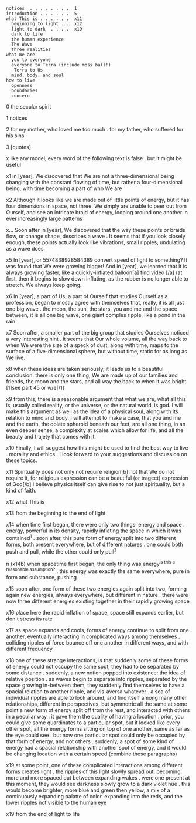 ```the secular spirit . . .  0
notices  . . . . . . . .  1
introduction . . . . . .  5
what This is . . . . . .  x11
  beginning to light . .  x12
  light to dark  . . . .  x19
  dark to life
  the human experience
  The Wave
  three realities
what We are
  you to everyone
  everyone to Terra (include moss ball!)
   Terra to Us
  mind, body, and soul
how to live
  openness
  boundaries
  concern
```
0 the secular spirit

1 notices

2 for my mother, who loved me too much . for my father, who suffered for his sins

3 [quotes]

x like any model, every word of the following text is false . but it might be useful

x1 in [year], We discovered that We are not a three-dimensional being changing with the constant flowing of time, but rather a four-dimensional being, with time becoming a part of who We are

x2 Although it looks like we are made out of little points of energy, but it has four dimensions in space, not three. We simply are unable to peer out from Ourself, and see an intricate braid of energy, looping around one another in ever increasingly large patterns

x... Soon after in [year], We discovered that the way these points or braids flow, or change shape, describes a wave . It seems that if you look closely enough, these points actually look like vibrations, small ripples, undulating as a wave does

x5 In [year], or 5574838928584389 convert speed of light to something? It was found that We were growing bigger! And in [year], we learned that it is always growing faster, like a quickly-inflated balloon[a] find video [/a] (at first, then it begins to slow down inflating, as the rubber is no longer able to stretch. We always keep going.

x6 In [year], a part of Us, a part of Ourself that studies Ourself as a profession, began to mostly agree with themselves that, really, it is all just one big wave . the moon,  the sun, the stars, you and me and the space between, it is all one big wave, one giant comples ripple, like a pond in the rain

x7  Soon after, a smaller part of the big group that studies Ourselves noticed a very interesting hint . it seems that Our whole volume, all the way back to when We were the size of a speck of dust, along with time, maps to the surface of a five-dimensional sphere, but without time, static for as long as We live.

x8 when these ideas are taken seriously, it leads us to a beautiful conclusion: there is only one thing, We are made up of our families and friends, the moon and the stars, and all way the back to when it was bright [1]see part 45 or w/e[/1] 

x9 from this, there is a reasonable argument that what we are, what all this is, usually called reality, or the universe, or the natural world, is god. I will make this argument as well as the idea of a physical soul, along with its relation to mind and body. I will attempt to make a case, that you and me and the earth, the oblate spheroid beneath our feet, are all one thing, in an even deeper sense, a complexity at scales which allow for life, and all the beauty and trajety that comes with it.

x10 Finally, I will suggest how this might be used to find the best way to live . morality and ethics . I look forward to your suggestions and discussion on these topics.

x11 Spirituality does not only not require religion[b] not that We do not require it, for religious expression can be a beautiful (or tragect) expression of God[/b] I believe physics itself can give rise to not just spirituality, but a kind of faith.

x12 what This is

x13 from the beginning to the end of light

x14 when time first began, there were only two things: energy and space . energy, powerful in its density, rapidly inflating the space in which it was contained<sup>1</sup> . soon after, this pure form of energy split into two different forms, both present everywhere, but of different natures . one could both push and pull, while the other could only pull<sup>2</sup>

n (x14b) when spacetime first began, the only thing was energy<sup>is this a reasonable assumption?</sup> . this energy was exactly the same everywhere, pure in form and substance, pushing

x15 soon after, one form of these two energies again split into two, forming again new energies, always everywhere, but different in nature . there were now three different energies existing together in their rapidly growing space

x16 place here the rapid inflation of space, space still expands earlier, but don't stress its rate

x17 as space expands and cools, forms of energy continue to split from one another, eventually interacting in complicated ways among themselves . colliding ripples of force bounce off one another in different ways, and with different frequency

x18 one of these strange interactions, is that suddenly some of these forms of energy could not occupy the same spot, they had to be separated by some distance . suddenly, a new notion popped into existence: the idea of relative position . as waves begin to separate into ripples, separated by the space growing in-between them, they suddenly find themselves to have a spacial relation to another ripple, and vis-aversa whatever . a sea of individual ripples are able to look around, and find itself among many other relationships, different in perspectives, but symmetric all the same
at some point a new form of energy split off from the rest, and interacted with others in a peculiar way : it gave them the quality of having a location . prior, you could give some quardinates to a particular spot, but it looked like every other spot, all the energy forms sitting on top of one another, same as far as the eye could see . but now one particular spot could only be occupied by that form of energy, and not others . suddenly, a spot of some kind of energy had a spacial relationship with another spot of energy, and it would be changing location with a certain speed (combine these paragraphs)

x19 at some point, one of these complicated interactions among different forms creates light . the ripples of this light slowly spread out, becoming more and more spaced out between expanding wakes . were one present at this moment, they would see darkness slowly grow to a dark violet hue . this would become brighter, more blue and green then yellow, a mix of a continuously expanding palatte of color. expanding into the reds, and the lower ripples not visible to the human eye

x19 from the end of light to life
